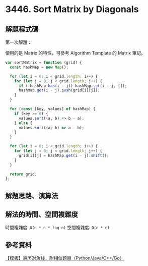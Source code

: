 # 3446. Sort Matrix by Diagonals

## 解題程式碼

第一次解題：

使用的是 Matrix 的特性，可參考 Algorithm Template 的 Matrix 筆記。

```javascript
var sortMatrix = function (grid) {
  const hashMap = new Map();

  for (let i = 0; i < grid.length; i++) {
    for (let j = 0; j < grid.length; j++) {
      if (!hashMap.has(i - j)) hashMap.set(i - j, []);
      hashMap.get(i - j).push(grid[i][j]);
    }
  }

  for (const [key, values] of hashMap) {
    if (key >= 0) {
      values.sort((a, b) => b - a);
    } else {
      values.sort((a, b) => a - b);
    }
  }

  for (let i = 0; i < grid.length; i++) {
    for (let j = 0; j < grid.length; j++) {
      grid[i][j] = hashMap.get(i - j).shift();
    }
  }

  return grid;
};
```

## 解題思路、演算法

## 解法的時間、空間複雜度

時間複雜度: `O(n * n * log n)`
空間複雜度: `O(n * n)`

## 參考資料

[【模板】遍历对角线，附相似题目（Python/Java/C++/Go）](https://leetcode.cn/problems/sort-matrix-by-diagonals/solutions/3068709/mo-ban-mei-ju-dui-jiao-xian-pythonjavacg-pjxp/)
